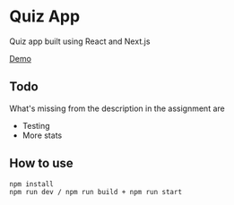 # Quiz App

Quiz app built using React and Next.js

[Demo](https://quizapp-nwvvkzprx.vercel.app)

## Todo

What's missing from the description in the assignment are

- Testing
- More stats

## How to use

```
npm install
npm run dev / npm run build + npm run start

```
